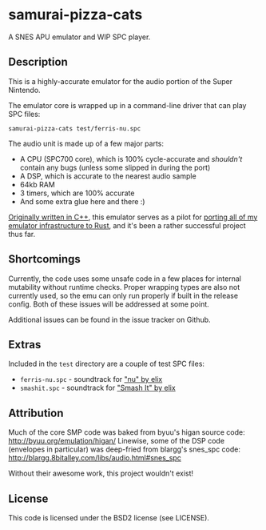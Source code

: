 # samurai-pizza-cats
A SNES APU emulator and WIP SPC player.

## Description
This is a highly-accurate emulator for the audio portion of the Super Nintendo.

The emulator core is wrapped up in a command-line driver that can play SPC files:

`samurai-pizza-cats test/ferris-nu.spc`

The audio unit is made up of a few major parts:
- A CPU (SPC700 core), which is 100% cycle-accurate and _shouldn't_ contain any bugs (unless some slipped in during the port)
- A DSP, which is accurate to the nearest audio sample
- 64kb RAM
- 3 timers, which are 100% accurate
- And some extra glue here and there :)

[Originally written in C++](https://github.com/yupferris/SamuraiPizzaCats), this emulator serves as a pilot for [porting all of my
emulator infrastructure to Rust](https://github.com/emu-rs/emu), and it's been a rather successful project thus far.

## Shortcomings
Currently, the code uses some unsafe code in a few places for internal mutability without runtime checks. Proper wrapping types
are also not currently used, so the emu can only run properly if built in the release config. Both of these issues will be addressed
at some point.

Additional issues can be found in the issue tracker on Github.

## Extras
Included in the `test` directory are a couple of test SPC files:
- `ferris-nu.spc` - soundtrack for ["nu" by elix](https://www.youtube.com/watch?v=wi-NxM1EaXM)
- `smashit.spc` - soundtrack for ["Smash It" by elix](https://www.youtube.com/watch?v=di_MnKNDfm0)

## Attribution
Much of the core SMP code was baked from byuu's higan source code: http://byuu.org/emulation/higan/
Linewise, some of the DSP code (envelopes in particular) was deep-fried from blargg's snes_spc code: http://blargg.8bitalley.com/libs/audio.html#snes_spc

Without their awesome work, this project wouldn't exist!

## License
This code is licensed under the BSD2 license (see LICENSE).
